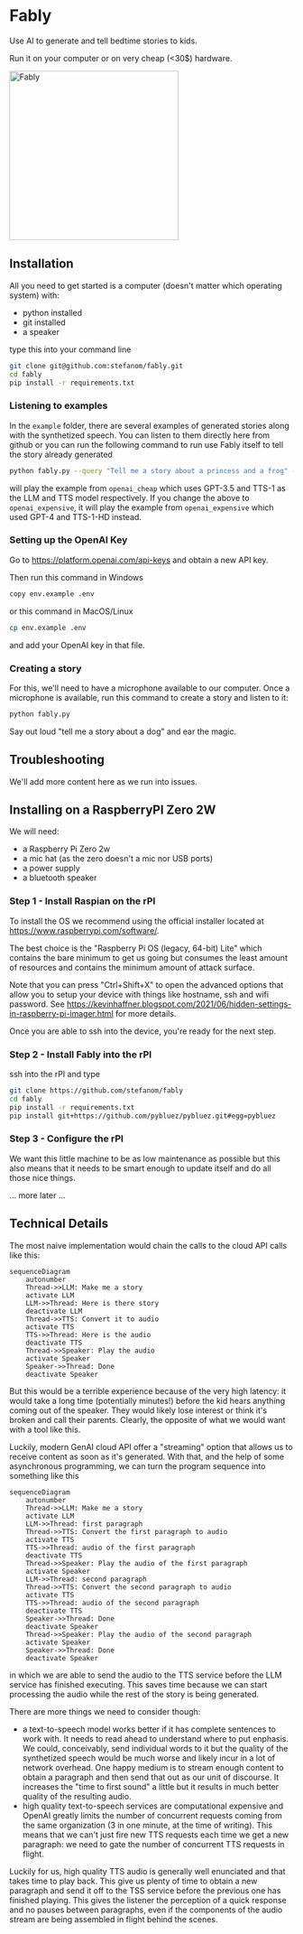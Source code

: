 # Fably

Use AI to generate and tell bedtime stories to kids.

Run it on your computer or on very cheap (<30$) hardware.

<img src="https://raw.githubusercontent.com/stefanom/fably/main/images/fably.webp" alt="Fably" width="300" height="300"/>

## Installation

All you need to get started is a computer (doesn't matter which operating system) with:

* python installed
* git installed
* a speaker

type this into your command line

```sh
git clone git@github.com:stefanom/fably.git
cd fably
pip install -r requirements.txt
```

### Listening to examples

In the `example` folder, there are several examples of generated stories along with the synthetized speech. You can listen to them directly here from github or you can run the following command to run use Fably itself to tell the story already generated

```sh
python fably.py --query "Tell me a story about a princess and a frog" --stories-home=./examples/openai_cheap
```

will play the example from `openai_cheap` which uses GPT-3.5 and TTS-1 as the LLM and TTS model respectively. If you change the above to `openai_expensive`, it will play the example from `openai_expensive` which used GPT-4 and TTS-1-HD instead.

### Setting up the OpenAI Key

Go to https://platform.openai.com/api-keys and obtain a new API key.

Then run this command in Windows

```sh
copy env.example .env
```

or this command in MacOS/Linux

```sh
cp env.example .env
```

and add your OpenAI key in that file.

### Creating a story

For this, we'll need to have a microphone available to our computer. Once a microphone is available, run this command to create a story and listen to it:

```bash
python fably.py 
```

Say out loud "tell me a story about a dog" and ear the magic.

## Troubleshooting

We'll add more content here as we run into issues.

## Installing on a RaspberryPI Zero 2W

We will need:

* a Raspberry Pi Zero 2w
* a mic hat (as the zero doesn't a mic nor USB ports)
* a power supply
* a bluetooth speaker

### Step 1 - Install Raspian on the rPI

To install the OS we recommend using the official installer located at https://www.raspberrypi.com/software/.

The best choice is the "Raspberry Pi OS (legacy, 64-bit) Lite" which contains the bare minimum to get us going but consumes the least amount of resources and contains the minimum amount of attack surface.

Note that you can press "Ctrl+Shift+X" to open the advanced options that allow you to setup your device with things like hostname, ssh and wifi password. See https://kevinhaffner.blogspot.com/2021/06/hidden-settings-in-raspberry-pi-imager.html for more details.

Once you are able to ssh into the device, you're ready for the next step.

### Step 2 - Install Fably into the rPI

ssh into the rPI and type

```bash
git clone https://github.com/stefanom/fably
cd fably
pip install -r requirements.txt
pip install git+https://github.com/pybluez/pybluez.git#egg=pybluez
```

### Step 3 - Configure the rPI

We want this little machine to be as low maintenance as possible but this also means that it needs to be smart enough to update itself and do all those nice things.

... more later ...

## Technical Details

The most naive implementation would chain the calls to the cloud API calls like this:

```mermaid
sequenceDiagram
    autonumber
    Thread->>LLM: Make me a story
    activate LLM 
    LLM->>Thread: Here is there story
    deactivate LLM
    Thread->>TTS: Convert it to audio
    activate TTS
    TTS->>Thread: Here is the audio
    deactivate TTS
    Thread->>Speaker: Play the audio
    activate Speaker
    Speaker->>Thread: Done
    deactivate Speaker
```

But this would be a terrible experience because of the very high latency: it would take a long time (potentially minutes!) before the kid hears anything coming out of the speaker. They would likely lose interest or think it's broken and call their parents. Clearly, the opposite of what we would want with a tool like this.

Luckily, modern GenAI cloud API offer a "streaming" option that allows us to receive content as soon as it's generated. With that, and the help of some asynchronous programming, we can turn the program sequence into something like this

```mermaid
sequenceDiagram
    autonumber
    Thread->>LLM: Make me a story
    activate LLM 
    LLM->>Thread: first paragraph
    Thread->>TTS: Convert the first paragraph to audio
    activate TTS
    TTS->>Thread: audio of the first paragraph
    deactivate TTS
    Thread->>Speaker: Play the audio of the first paragraph
    activate Speaker
    LLM->>Thread: second paragraph
    Thread->>TTS: Convert the second paragraph to audio
    activate TTS
    TTS->>Thread: audio of the second paragraph
    deactivate TTS
    Speaker->>Thread: Done
    deactivate Speaker
    Thread->>Speaker: Play the audio of the second paragraph
    activate Speaker
    Speaker->>Thread: Done
    deactivate Speaker
```

in which we are able to send the audio to the TTS service before the LLM service has finished executing. This saves time because we can start processing the audio while the rest of the story is being generated.

There are more things we need to consider though:

* a text-to-speech model works better if it has complete sentences to work with. It needs to read ahead to understand where to put enphasis. We could, conceivably, send individual words to it but the quality of the synthetized speech would be much worse and likely incur in a lot of network overhead. One happy medium is to stream enough content to obtain a paragraph and then send that out as our unit of discourse. It increases the "time to first sound" a little but it results in much better quality of the resulting audio.
* high quality text-to-speech services are computational expensive and OpenAI greatly limits the number of concurrent requests coming from the same organization (3 in one minute, at the time of writing). This means that we can't just fire new TTS requests each time we get a new paragraph: we need to gate the number of concurrent TTS requests in flight.

Luckily for us, high quality TTS audio is generally well enunciated and that takes time to play back. This give us plenty of time to obtain a new paragraph and send it off to the TSS service before the previous one has finished playing. This gives the listener the perception of a quick response and no pauses between paragraphs, even if the components of the audio stream are being assembled in flight behind the scenes.
